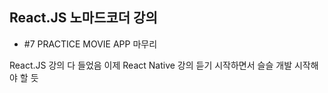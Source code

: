 ## React.JS 노마드코더 강의
- #7 PRACTICE MOVIE APP 마무리

React.JS 강의 다 들었음
이제 React Native 강의 듣기 시작하면서 슬슬 개발 시작해야 할 듯
